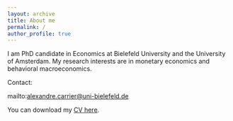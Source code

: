 ```yaml
---
layout: archive
title: About me
permalink: /
author_profile: true
---
```


I am PhD candidate in Economics at Bielefeld University and the University of Amsterdam. 
My research interests are in monetary economics and behavioral macroeconomics.

Contact:

mailto:alexandre.carrier@uni-bielefeld.de


You can download my [CV here](/assets/CV_Alexandre_Carrier_June2022.pdf).
